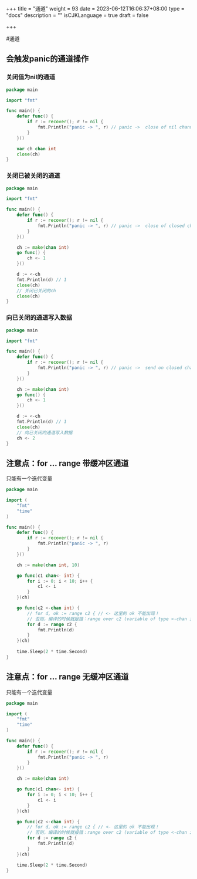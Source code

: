 +++
title = "通道"
weight = 93
date = 2023-06-12T16:06:37+08:00
type = "docs"
description = ""
isCJKLanguage = true
draft = false

+++

#通道

## 会触发panic的通道操作

### 关闭值为nil的通道

```go
package main

import "fmt"

func main() {
	defer func() {
		if r := recover(); r != nil {
			fmt.Println("panic -> ", r) // panic ->  close of nil channel
		}
	}()

	var ch chan int
	close(ch)
}

```



### 关闭已被关闭的通道

```go
package main

import "fmt"

func main() {
	defer func() {
		if r := recover(); r != nil {
			fmt.Println("panic -> ", r) // panic ->  close of closed channel
		}
	}()

	ch := make(chan int)
	go func() {
		ch <- 1
	}()

	d := <-ch
	fmt.Println(d) // 1
	close(ch)
	// 关闭已关闭的ch
	close(ch)
}
```



### 向已关闭的通道写入数据

```go
package main

import "fmt"

func main() {
	defer func() {
		if r := recover(); r != nil {
			fmt.Println("panic -> ", r) // panic ->  send on closed channel
		}
	}()

	ch := make(chan int)
	go func() {
		ch <- 1
	}()

	d := <-ch
	fmt.Println(d) // 1
	close(ch)
	// 向已关闭的通道写入数据
	ch <- 2
}

```



## 注意点：for ... range 带缓冲区通道

只能有一个迭代变量

```go
package main

import (
	"fmt"
	"time"
)

func main() {
	defer func() {
		if r := recover(); r != nil {
			fmt.Println("panic -> ", r)
		}
	}()

	ch := make(chan int, 10)

	go func(c1 chan<- int) {
		for i := 0; i < 10; i++ {
			c1 <- i
		}
	}(ch)

	go func(c2 <-chan int) {
		// for d, ok := range c2 { // <- 这里的 ok 不能出现！
        // 否则，编译的时候就报错：range over c2 (variable of type <-chan int) permits only one iteration variable
		for d := range c2 {
			fmt.Println(d)
		}
	}(ch)
	
	time.Sleep(2 * time.Second)
}

```



## 注意点：for ... range 无缓冲区通道

只能有一个迭代变量

```go
package main

import (
	"fmt"
	"time"
)

func main() {
	defer func() {
		if r := recover(); r != nil {
			fmt.Println("panic -> ", r)
		}
	}()

	ch := make(chan int)

	go func(c1 chan<- int) {
		for i := 0; i < 10; i++ {
			c1 <- i
		}
	}(ch)

	go func(c2 <-chan int) {
		// for d, ok := range c2 { // <- 这里的 ok 不能出现！
        // 否则，编译的时候就报错：range over c2 (variable of type <-chan int) permits only one iteration variable
		for d := range c2 {
			fmt.Println(d)
		}
	}(ch)

	time.Sleep(2 * time.Second)
}

```

